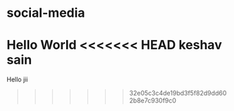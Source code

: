 ﻿# social-media
Hello World
<<<<<<< HEAD
keshav sain
=======
Hello jii
>>>>>>> 32e05c3c4de19bd3f5f82d9dd602b8e7c930f9c0
